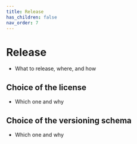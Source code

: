 ```yaml
---
title: Release
has_children: false
nav_order: 7
---
```


# Release

- What to release, where, and how

## Choice of the license

- Which one and why

## Choice of the versioning schema
- Which one and why
